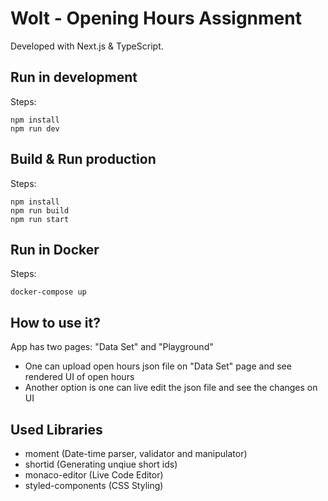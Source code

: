 # Wolt - Opening Hours Assignment

Developed with Next.js & TypeScript.

## Run in development

Steps:

```
npm install
npm run dev
```

## Build & Run production

Steps:

```
npm install
npm run build
npm run start
```

## Run in Docker

Steps:

```
docker-compose up
```

## How to use it?

App has two pages: "Data Set" and "Playground"

- One can upload open hours json file on "Data Set" page and see rendered UI of open hours
- Another option is one can live edit the json file and see the changes on UI

## Used Libraries

- moment (Date-time parser, validator and manipulator)
- shortid (Generating unqiue short ids)
- monaco-editor (Live Code Editor)
- styled-components (CSS Styling)
